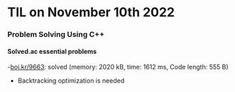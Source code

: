 # **TIL on November 10th 2022**
### Problem Solving Using C++
#### Solved.ac essential problems
-[boj.kr/9663](../../../Problem%20Solving/boj/solvedac/9663-11-09-2022.cpp): solved (memory: 2020 kB, time: 1612 ms, Code length: 555 B)
  * Backtracking optimization is needed